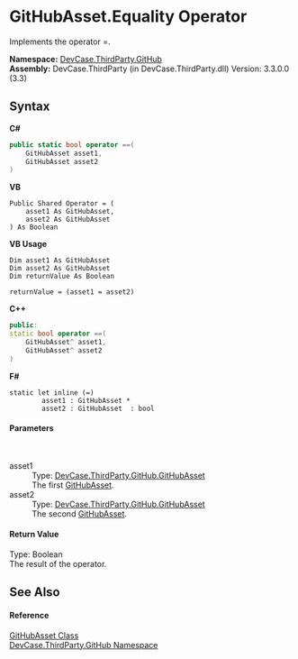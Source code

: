 # GitHubAsset.Equality Operator 
 

Implements the operator =.

**Namespace:**&nbsp;<a href="N_DevCase_ThirdParty_GitHub">DevCase.ThirdParty.GitHub</a><br />**Assembly:**&nbsp;DevCase.ThirdParty (in DevCase.ThirdParty.dll) Version: 3.3.0.0 (3.3)

## Syntax

**C#**<br />
``` C#
public static bool operator ==(
	GitHubAsset asset1,
	GitHubAsset asset2
)
```

**VB**<br />
``` VB
Public Shared Operator = ( 
	asset1 As GitHubAsset,
	asset2 As GitHubAsset
) As Boolean
```

**VB Usage**<br />
``` VB Usage
Dim asset1 As GitHubAsset
Dim asset2 As GitHubAsset
Dim returnValue As Boolean

returnValue = (asset1 = asset2)
```

**C++**<br />
``` C++
public:
static bool operator ==(
	GitHubAsset^ asset1, 
	GitHubAsset^ asset2
)
```

**F#**<br />
``` F#
static let inline (=)
        asset1 : GitHubAsset * 
        asset2 : GitHubAsset  : bool
```


#### Parameters
&nbsp;<dl><dt>asset1</dt><dd>Type: <a href="T_DevCase_ThirdParty_GitHub_GitHubAsset">DevCase.ThirdParty.GitHub.GitHubAsset</a><br />The first <a href="T_DevCase_ThirdParty_GitHub_GitHubAsset">GitHubAsset</a>.</dd><dt>asset2</dt><dd>Type: <a href="T_DevCase_ThirdParty_GitHub_GitHubAsset">DevCase.ThirdParty.GitHub.GitHubAsset</a><br />The second <a href="T_DevCase_ThirdParty_GitHub_GitHubAsset">GitHubAsset</a>.</dd></dl>

#### Return Value
Type: Boolean<br />The result of the operator.

## See Also


#### Reference
<a href="T_DevCase_ThirdParty_GitHub_GitHubAsset">GitHubAsset Class</a><br /><a href="N_DevCase_ThirdParty_GitHub">DevCase.ThirdParty.GitHub Namespace</a><br />